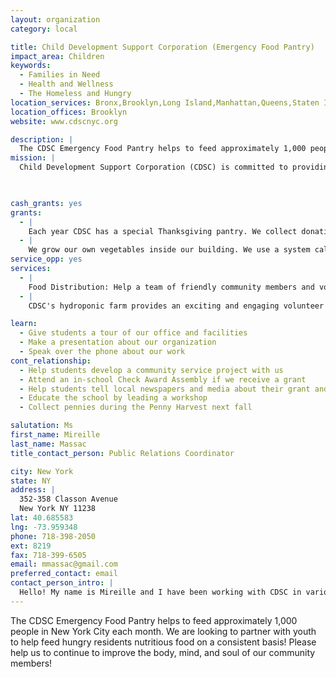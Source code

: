 ```yaml
---
layout: organization
category: local

title: Child Development Support Corporation (Emergency Food Pantry)
impact_area: Children
keywords: 
  - Families in Need
  - Health and Wellness
  - The Homeless and Hungry
location_services: Bronx,Brooklyn,Long Island,Manhattan,Queens,Staten Island,Greater New York
location_offices: Brooklyn
website: www.cdscnyc.org

description: |
  The CDSC Emergency Food Pantry helps to feed approximately 1,000 people in New York City each month. We are looking to partner with youth to help feed hungry residents nutritious food on a consistent basis! Please help us to continue to improve the body, mind, and soul of our community members!
mission: |
  Child Development Support Corporation (CDSC) is committed to providing programs that empower children, youth, and families by helping them to acquire the knowledge and skills necessary for successful living in today’s society.

  

cash_grants: yes
grants: 
  - |
    Each year CDSC has a special Thanksgiving pantry. We collect donations of food and money in the hopes of providing approximately 300 families with food packages that allow them to cook a complete Thanksgiving meal. A donation of $1000 would go a long way towards bringing families some holiday cheer.
  - |
    We grow our own vegetables inside our building. We use a system called hydroponic.  This system means that we use water, nutrients and lights instead of soil and sunlight to grow our vegetables. When the vegetables are ready to be eaten, we harvest them and give them away to individuals and families who come to our food pantry. People who come to our food pantry have a  hard time finding money to buy fresh vegetables.  With a cash grant, we would buy seeds, nutrients, and growing cubes to keep growing the vegetables. The cost to grow vegetables for six months is about $500.00
service_opp: yes
services: 
  - |
    Food Distribution: Help a team of friendly community members and volunteers distribute food packages directly to clients! Volunteers will assist with packaging foods, and handing packages to clients. (Thursdays from 9:30am to 12:30pm.)
  - |
    CDSC's hydroponic farm provides an exciting and engaging volunteer and learning opportunity. Students can come volunteer and expect to do tasks such as general maintenance of the farm (sweeping, cleaning, etc.), planting, and harvesting plants. In the process they also get to learn how hydroponics differs from traditional growing in soil.

learn: 
  - Give students a tour of our office and facilities
  - Make a presentation about our organization
  - Speak over the phone about our work
cont_relationship: 
  - Help students develop a community service project with us
  - Attend an in-school Check Award Assembly if we receive a grant
  - Help students tell local newspapers and media about their grant and/or project with us
  - Educate the school by leading a workshop
  - Collect pennies during the Penny Harvest next fall

salutation: Ms
first_name: Mireille
last_name: Massac
title_contact_person: Public Relations Coordinator

city: New York
state: NY
address: |
  352-358 Classon Avenue  
  New York NY 11238
lat: 40.685583
lng: -73.959348
phone: 718-398-2050
ext: 8219
fax: 718-399-6505
email: mmassac@gmail.com
preferred_contact: email
contact_person_intro: |
  Hello! My name is Mireille and I have been working with CDSC in various roles for over 21 years. I have the opportunity to be involved in so many projects because we are a small organization doing big things, such as our emergency food pantry, hydroponic farm, and arts programming. All we do at CDSC though is done with the mindset of bettering the body, mind, and soul of our community members.
---
```

The CDSC Emergency Food Pantry helps to feed approximately 1,000 people in New York City each month. We are looking to partner with youth to help feed hungry residents nutritious food on a consistent basis! Please help us to continue to improve the body, mind, and soul of our community members!